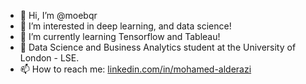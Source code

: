 - 👋 Hi, I’m @moebqr
- 👀 I’m interested in deep learning, and data science!
- 🌱 I’m currently learning Tensorflow and Tableau!
- 🏫 Data Science and Business Analytics student at the University of London - LSE.
- 📫 How to reach me: [linkedin.com/in/mohamed-alderazi](https://www.linkedin.com/in/mohamed-alderazi/)

<!---
Atra1x/Mohamed is a ✨ special ✨ repository because its `README.md` (this file) appears on your GitHub profile.
You can click the Preview link to take a look at your changes.
--->
